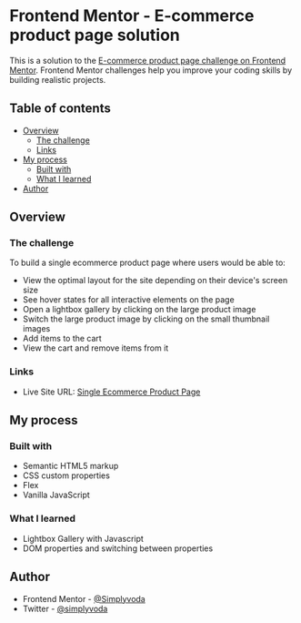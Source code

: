 # Frontend Mentor - E-commerce product page solution

This is a solution to the [E-commerce product page challenge on Frontend Mentor](https://www.frontendmentor.io/challenges/ecommerce-product-page-UPsZ9MJp6). Frontend Mentor challenges help you improve your coding skills by building realistic projects.

## Table of contents

- [Overview](#overview)
  - [The challenge](#the-challenge)
  - [Links](#links)
- [My process](#my-process)
  - [Built with](#built-with)
  - [What I learned](#what-i-learned)
- [Author](#author)


## Overview

### The challenge

To build a single ecommerce product page where users would be able to:

- View the optimal layout for the site depending on their device's screen size
- See hover states for all interactive elements on the page
- Open a lightbox gallery by clicking on the large product image
- Switch the large product image by clicking on the small thumbnail images
- Add items to the cart
- View the cart and remove items from it


### Links

- Live Site URL: [Single Ecommerce Product Page](https://effervescent-nasturtium-19dbc6.netlify.app/)

## My process

### Built with

- Semantic HTML5 markup
- CSS custom properties
- Flex
- Vanilla JavaScript

### What I learned
- Lightbox Gallery with Javascript
- DOM properties and switching between properties


## Author

- Frontend Mentor - [@Simplyvoda](https://www.frontendmentor.io/profile/Simplyvoda)
- Twitter - [@simplyvoda](https://www.twitter.com/simplyvoda)
